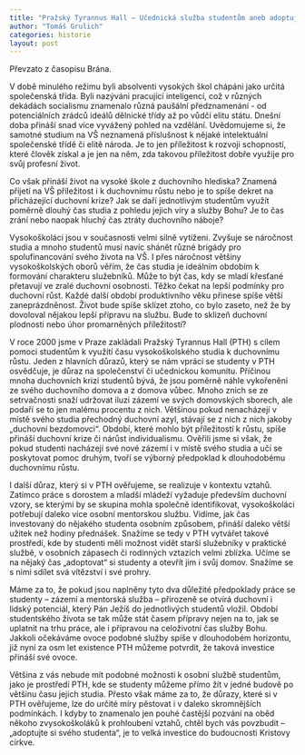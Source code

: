 ```yaml
---
title: "Pražský Tyrannus Hall — Učednická služba studentům aneb adoptuj si svého studenta"
author: "Tomáš Grulich"
categories: historie
layout: post
---
```


Převzato z časopisu Brána.

V době minulého režimu byli absolventi vysokých škol chápáni jako určitá společenská třída. 
Byli nazýváni pracující inteligencí, což v různých dekádách socialismu znamenalo různá paušální 
předznamenání - od potenciálních zrádců ideálů dělnické třídy až po vůdčí elitu státu. 
Dnešní doba přináší snad více vyvážený pohled na vzdělání. Uvědomujeme si, že samotné studium na 
VŠ neznamená příslušnost k nějaké intelektuální společenské třídě či elitě národa. Je to jen příležitost k rozvoji 
schopností, které člověk získal a je jen na něm, zda takovou příležitost dobře využije pro svůj 
profesní život.

Co však přináší život na vysoké škole z duchovního hlediska? Znamená přijetí na VŠ příležitost i k duchovnímu růstu 
nebo je to spíše dekret na přicházející duchovní krize? Jak se daří jednotlivým studentům využít poměrně dlouhý 
čas studia z pohledu jejich víry a služby Bohu? Je to čas zrání nebo naopak hluchý čas ztráty duchovního náboje? 

Vysokoškoláci jsou v současnosti velmi silně vytíženi. Zvyšuje se náročnost studia a mnoho studentů musí navíc 
shánět různé brigády pro spolufinancování svého života na VŠ. I přes náročnost většiny vysokoškolských oborů 
věřím, že čas studia je ideálním obdobím k formování charakteru služebníků. Může to být čas, kdy se mladí 
křesťané přetavují ve zralé duchovní osobnosti. Těžko čekat na lepší podmínky pro duchovní růst. Každé další 
období produktivního věku přinese spíše větší zaneprázdněnost. Život bude spíše sklízet ztoho, co bylo zaseto, 
než že by dovoloval nějakou lepší přípravu na službu. Bude to sklizeň duchovní plodnosti nebo úhor 
promarněných příležitostí? 

V roce 2000 jsme v Praze zakládali Pražský Tyrannus Hall (PTH) s cílem pomoci studentům 
k využití času vysokoškolského studia k duchovnímu růstu. Jeden z hlavních důrazů, který se nám vpráci se studenty 
v PTH osvědčuje, je důraz na společenství či učednickou komunitu. Příčinou mnoha duchovních krizí studentů bývá, 
že jsou poměrně náhle vykořeněni ze svého duchovního domova a z domova vůbec. Mnoho znich se ze setrvačnosti 
snaží udržovat iluzi zázemí ve svých domovských sborech, ale podaří se to jen malému procentu z nich. Většinou pokud 
nenacházejí v místě svého studia přechodný duchovní azyl, stávají se z nich z nich jakoby „duchovní bezdomovci“. 
Období, které mohlo být příležitostí k růstu, spíše přináší duchovní krize či nárůst individualismu. Ověřili jsme si 
však, že pokud studenti nacházejí své nové zázemí i v místě svého studia a učí se poskytovat pomoc druhým, tvoří se
výborný předpoklad k dlouhodobému duchovnímu růstu.

I další důraz, který si v PTH ověřujeme, se realizuje v kontextu 
vztahů. Zatímco práce s dorostem a mladší mládeží vyžaduje především duchovní vzory, se kterými by se skupina 
mohla společně identifikovat, vysokoškoláci potřebují daleko více osobní mentorskou službu. Vidíme, jak 
čas investovaný do nějakého studenta osobním způsobem, přináší daleko větší užitek než hodiny přednášek. 
Snažíme se tedy v PTH vytvářet takové prostředí, kde by studenti měli možnost vidět starší služebníky v praktické 
službě, v osobních zápasech či rodinných vztazích velmi zblízka. Učíme se na nějaký čas „adoptovat“ 
si studenty a otevřít jim i svůj domov. Snažíme se s nimi sdílet svá vítězství i své prohry.

Máme za to, že 
pokud jsou naplněny tyto dva důležité předpoklady práce se studenty – zázemí a mentorská služba – 
přirozeně se otvírá duchovní i lidský potenciál, který Pán Ježíš do jednotlivých studentů vložil. Období 
studentského života se tak může stát časem přípravy nejen na to, jak se uplatnit na trhu práce, ale i 
přípravou na celoživotní čas služby Bohu. Jakkoli očekáváme ovoce podobné služby spíše v dlouhodobém horizontu, 
již nyní za osm let existence PTH můžeme potvrdit, že taková investice přináší své ovoce.

Většina z vás nebude mít 
podobné možnosti k osobní službě studentům, jako je prostředí PTH, kde se studenty můžeme přímo žít 
v jedné budově po většinu času jejich studia. Přesto však máme za to, že důrazy, které si v PTH ověřujeme, 
lze do určité míry pěstovat i v daleko skromnějších podmínkách. I kdyby to znamenalo jen pouhé častější 
pozvání na oběd někoho zvysokoškoláků k prohloubení vztahů, chtěl bych vás povzbudit – „adoptujte si svého studenta“, 
je to velká investice do budoucnosti Kristovy církve. 